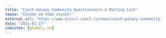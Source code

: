 ```yaml
---
title: "Czech Galaxy Community Questionnaire & Mailing List"
tease: "Chceme od tebe slyšet!"
external_url: "https://www.elixir-czech.cz/news/czech-galaxy-community-questionnaire-feb-2021"
date: "2021-02-17"
subsites: [global, us]
---
```

